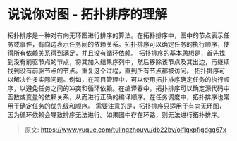 # 说说你对图 - 拓扑排序的理解

拓扑排序是一种对有向无环图进行排序的算法。在拓扑排序中，图中的节点表示任务或事件，有向边表示任务间的依赖关系。拓扑排序可以确定任务的执行顺序，使得所有依赖关系得到满足，并且没有循环依赖。
拓扑排序的基本思想是，首先找到没有前驱节点的节点，将其加入结果序列中，然后移除该节点及其出边，再继续找到没有前驱节点的节点。重复这个过程，直到所有节点都被访问。
拓扑排序可以解决许多实际问题。例如，在项目管理中，可以使用拓扑排序确定任务的执行顺序，以避免任务之间的冲突和循环依赖。在编译器中，拓扑排序可以确定源代码中函数或变量的依赖关系，从而进行正确的编译顺序。在任务调度中，拓扑排序也常用于确定任务的优先级和顺序。
需要注意的是，拓扑排序只适用于有向无环图，因为循环依赖会导致排序无法进行。如果图中存在环路，则无法进行拓扑排序。


> 原文: <https://www.yuque.com/tulingzhouyu/db22bv/olflgxpfigdgg67x>